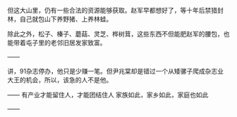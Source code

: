 但这大山里，仍有一些合法的资源能够获取。赵军早都想好了，等十年后禁猎封林，自己就包山下养野猪、上养林蛙。

除此之外，松子、榛子、蘑菇、灵芝、桦树茸，这些东西不但能肥赵军的腰包，也能带着屯子里的老邻旧居发家致富。

——

讲，91杂志停办，他只是少赚一笔。但尹兆棠却是错过一个从矮骡子爬成杂志业大王的机会，所以，该急的人不是他。

——
有产业才能留住人，才能团结住人
家族如此，家乡如此，家庭也如此

——

